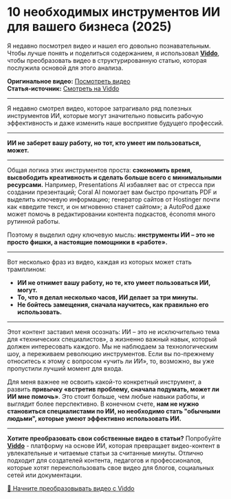 # 10 необходимых инструментов ИИ для вашего бизнеса (2025)

Я недавно посмотрел видео и нашел его довольно познавательным. Чтобы лучше понять и поделиться содержанием, я использовал **[Viddo](https://viddo.pro/)**, чтобы преобразовать видео в структурированную статью, которая послужила основой для этого анализа.

**Оригинальное видео:** [Посмотреть видео](https://www.youtube.com/watch?v=Ej9zCLI2ZdY)  
**Статья-источник:** [Смотреть на Viddo](https://viddo.pro/zh/video-result/bdb5f65f-a296-4460-b900-7b9d86533e7e)

---

Я недавно смотрел видео, которое затрагивало ряд полезных инструментов ИИ, которые могут значительно повысить рабочую эффективность и даже изменить наше восприятие будущего профессий.

---

**ИИ не заберет вашу работу, но тот, кто умеет им пользоваться, может.**

---

Общая логика этих инструментов проста: **сэкономить время, высвободить креативность и сделать больше всего с минимальными ресурсами.** Например, Presentations AI избавляет вас от стресса при создании презентаций; Coral AI помогает вам быстро прочитать PDF и выделить ключевую информацию; генератор сайтов от Hostinger почти как «введите текст, и он мгновенно станет сайтом»; а AutoPod даже может помочь в редактировании контента подкастов, économя много рутинной работы.

Поэтому я выделил одну ключевую мысль: **инструменты ИИ – это не просто фишки, а настоящие помощники в «работе».**

---

Вот несколько фраз из видео, каждая из которых может стать трамплином:

- **ИИ не отнимет вашу работу, но те, кто умеет пользоваться ИИ, могут.**
- **То, что я делал несколько часов, ИИ делает за три минуты.**
- **Не бойтесь замещения, сначала научитесь, как правильно его использовать.**

---

Этот контент заставил меня осознать: ИИ – это не исключительно тема для «технических специалистов», а жизненно важный навык, который должен интересовать каждого. Мы не наблюдаем за технологическим шоу, а переживаем революцию инструментов. Если вы по-прежнему относитесь к этому с вопросом «учить ли ИИ», то, возможно, вы уже пропустили лучший момент для входа.

Для меня важнее не освоить какой-то конкретный инструмент, а развить **привычку «встретив проблему, сначала подумать, может ли ИИ мне помочь»**. Это стоит больше, чем любые навыки работы, и выглядит более перспективно. В конечном счете, **нам не нужно становиться специалистами по ИИ, но необходимо стать "обычными людьми", которые умеют эффективно использовать ИИ.**

---

**Хотите преобразовать свои собственные видео в статьи?** Попробуйте **[Viddo](https://viddo.pro/)** - платформу на основе ИИ, которая превращает видео-контент в увлекательные и читаемые статьи за считанные минуты. Отлично подходит для создателей контента, педагогов и профессионалов, которые хотят переиспользовать свое видео для блогов, социальных сетей или документации.

[🚀 Начните преобразовывать видео с Viddo](https://viddo.pro/)